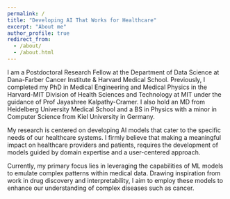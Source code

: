 ```yaml
---
permalink: /
title: "Developing AI That Works for Healthcare"
excerpt: "About me"
author_profile: true
redirect_from: 
  - /about/
  - /about.html
---
```


I am a Postdoctoral Research Fellow at the Department of Data Science at Dana-Farber Cancer Institute & Harvard Medical School. Previously, I completed my PhD in Medical Engineering and Medical Physics in the Harvard-MIT Division of Health Sciences and Technology at MIT under the guidance of Prof Jayashree Kalpathy-Cramer. I also hold an MD from Heidelberg University Medical School and a BS in Physics with a minor in Computer Science from Kiel University in Germany.
 
My research is centered on developing AI models that cater to the specific needs of our healthcare systems. I firmly believe that making a meaningful impact on healthcare providers and patients, requires the development of models guided by domain expertise and a user-centered approach. 
 
Currently, my primary focus lies in leveraging the capabilities of ML models to emulate complex patterns within medical data. Drawing inspiration from work in drug discovery and interpretability, I aim to employ these models to enhance our understanding of complex diseases such as cancer.


